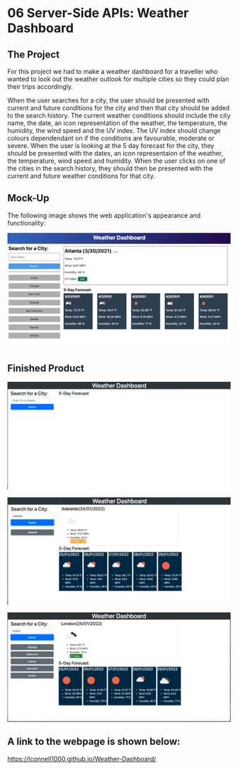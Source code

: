 # 06 Server-Side APIs: Weather Dashboard

## The Project
For this project we had to make a weather dashboard for a traveller who wanted to look out the weather outlook for multiple cities so they could plan their trips accordingly.

When the user searches for a city, the user should be presented with current and future conditions for the city and then that city should be added to the search history. The current weather conditions should include the city name, the date, an icon representation of the weather, the temperature, the humidity, the wind speed and the UV index. The UV index should change colours dependendant on if the conditions are favourable, moderate or severe. When the user is looking at the 5 day forecast for the city, they should be presented with the dates, an icon representaion of the weather, the temperature, wind speed and humidity. When the user clicks on one of the cities in the search history, they should then be presented with the current and future weather conditions for that city.
## Mock-Up

The following image shows the web application's appearance and functionality:

![This shows a mockup of what the final product should look like](./Assets/06-server-side-apis-homework-demo.png)

## Finished Product

![This shows the landing page with no previous saved cities.](Screenshot1.png)

![This shows the page when we search for one city.](Screenshot2.png)

![This shows the page when we have searched for multiple cities.](Screenshot3.png)

## A link to the webpage is shown below:
https://lconnell1000.github.io/Weather-Dashboard/